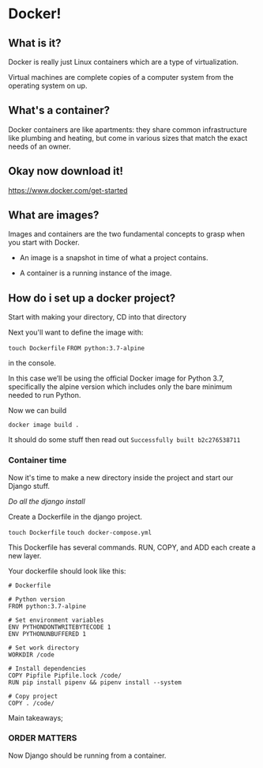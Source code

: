 # Docker!

## What is it?

Docker is really just Linux containers which are a type of virtualization.

Virtual machines are complete copies of a computer system from the operating system on up.

## What's a container?

Docker containers are like apartments: they share common infrastructure like plumbing and heating, but come in various sizes that match the exact needs of an owner.

## Okay now download it!

https://www.docker.com/get-started

## What are images?

Images and containers are the two fundamental concepts to grasp when you start with Docker. 

- An image is a snapshot in time of what a project contains. 

- A container is a running instance of the image.

## How do i set up a docker project?

Start with making your directory, CD into that directory

Next you'll want to define the image with:

```touch Dockerfile``` 
```FROM python:3.7-alpine```

in the console.

In this case we’ll be using the official Docker image for Python 3.7, specifically the alpine version which includes only the bare minimum needed to run Python.

Now we can build

```docker image build .```

It should do some stuff then read out ```Successfully built b2c276538711```

### Container time

Now it's time to make a new directory inside the project and start our Django stuff.

*Do all the django install*

Create a Dockerfile in the django project.

```touch Dockerfile```
```touch docker-compose.yml```

This Dockerfile has several commands. RUN, COPY, and ADD each create a new layer.

Your dockerfile should look like this:
```
# Dockerfile

# Python version
FROM python:3.7-alpine

# Set environment variables
ENV PYTHONDONTWRITEBYTECODE 1
ENV PYTHONUNBUFFERED 1

# Set work directory
WORKDIR /code

# Install dependencies
COPY Pipfile Pipfile.lock /code/
RUN pip install pipenv && pipenv install --system

# Copy project
COPY . /code/
```

Main takeaways;
### ORDER MATTERS

Now Django should be running from a container.
